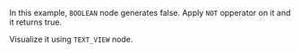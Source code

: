 In this example, `BOOLEAN` node generates false. Apply `NOT` opperator on it and it returns true.

Visualize it using `TEXT_VIEW` node.